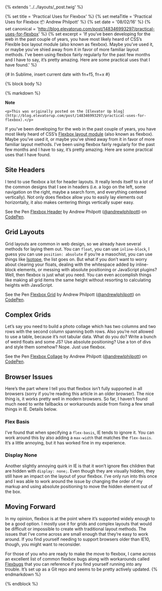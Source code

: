 {% extends '../../layouts/_post.twig' %}

{% set title = 'Practical Uses for Flexbox' %}
{% set metaTitle = 'Practical Uses for Flexbox 📦 Andrew Philpott' %}
{% set date = '08/02/16' %}
{% set canonical = 'http://blog.elevatorup.com/post/148346993297/practical-uses-for-flexbox' %}
{% set excerpt = 'If you’ve been developing for the web in the past couple of years, you have most likely heard of CSS’s Flexible box layout module (also known as flexbox). Maybe you’ve used it, or maybe you’ve shied away from it in favor of more familiar layout methods. I’ve been using flexbox fairly regularly for the past few months and I have to say, it’s pretty amazing. Here are some practical uses that I have found.' %}

{# In Sublime, insert current date with fn+f5, fn+x #}

{% block body %}

{% markdown %}
<aside class="note">
	<strong class="note_hdg">Note</strong>

	<p>This was originally posted on the [Elevator Up blog](http://blog.elevatorup.com/post/148346993297/practical-uses-for-flexbox).</p>
</aside>

If you’ve been developing for the web in the past couple of years, you have most likely heard of CSS’s [Flexbox layout module](http://www.w3.org/TR/css-flexbox-1/) (also known as flexbox). Maybe you’ve used it, or maybe you’ve shied away from it in favor of more familiar layout methods. I’ve been using flexbox fairly regularly for the past few months and I have to say, it’s pretty amazing. Here are some practical uses that I have found.

## Site Headers

I tend to use flexbox a lot for header layouts. It really lends itself to a lot of the common designs that I see in headers (i.e. a logo on the left, some navigation on the right, maybe a search form, and everything centered vertically). Not only does flexbox allow you to easily lay elements out horizontally, it also makes centering things vertically super easy.

<p data-height="265" data-theme-id="light" data-slug-hash="oLvmNO" data-default-tab="result" data-user="andrewlphilpott" data-embed-version="2" class="codepen">See the Pen <a href="http://codepen.io/andrewlphilpott/pen/oLvmNO/">Flexbox Header</a> by Andrew Philpott (<a href="http://codepen.io/andrewlphilpott">@andrewlphilpott</a>) on <a href="http://codepen.io">CodePen</a>.</p>
<script async src="//assets.codepen.io/assets/embed/ei.js"></script>

## Grid Layouts

Grid layouts are common in web design, so we already have several methods for laying them out. You can `float`, you can use `inline-block`, I guess you can use `position: absolute` if you’re a masochist, you can use things like [Isotope](http://isotope.metafizzy.co), the list goes on. But what if you don’t want to worry about clearing your floats, dealing with the whitespace added by inline-block elements, or messing with absolute positioning or JavaScript plugins? Well, then flexbox is just what you need. You can even accomplish things like making all grid items the same height without resorting to calculating heights with JavaScript.

<p data-height="882" data-theme-id="light" data-slug-hash="YWzzMe" data-default-tab="result" data-user="andrewlphilpott" data-embed-version="2" class="codepen">See the Pen <a href="http://codepen.io/andrewlphilpott/pen/YWzzMe/">Flexbox Grid</a> by Andrew Philpott (<a href="http://codepen.io/andrewlphilpott">@andrewlphilpott</a>) on <a href="http://codepen.io">CodePen</a>.</p>
<script async src="//assets.codepen.io/assets/embed/ei.js"></script>

## Complex Grids

Let’s say you need to build a photo collage which has two columns and two rows with the second column spanning both rows. Also you’re not allowed to use a table, because it’s not tabular data. What do you do? Write a bunch of weird floats and some JS? Use absolute positioning? Use a ton of divs and style them somehow? Nope. Just use flexbox.

<p data-height="453" data-theme-id="light" data-slug-hash="WxNbbV" data-default-tab="result" data-user="andrewlphilpott" data-embed-version="2" class="codepen">See the Pen <a href="http://codepen.io/andrewlphilpott/pen/WxNbbV/">Flexbox Collage</a> by Andrew Philpott (<a href="http://codepen.io/andrewlphilpott">@andrewlphilpott</a>) on <a href="http://codepen.io">CodePen</a>.</p>
<script async src="//assets.codepen.io/assets/embed/ei.js"></script>

## Browser Issues

Here’s the part where I tell you that flexbox isn’t fully supported in all browsers (sorry if you’re reading this article in an older browser). The nice thing is, it works pretty well in modern browsers. So far, I haven’t found much need to write fallbacks or workarounds aside from fixing a few small things in IE. Details below.

### Flex Basis

I’ve found that when specifying a `flex-basis`, IE tends to ignore it. You can work around this by also adding a `max-width` that matches the `flex-basis`. It’s a little annoying, but it has worked fine in my experience.

### Display None

Another slightly annoying quirk in IE is that it won’t ignore flex children that are hidden with `display: none;`. Even though they are visually hidden, they still have an impact on the layout of your flexbox. I’ve only run into this once and I was able to work around the issue by changing the order of my markup and using absolute positioning to move the hidden element out of the box.

## Moving Forward

In my opinion, flexbox is at the point where it’s supported widely enough to be a good option. I mostly use it for grids and complex layouts that would be difficult or impossible to create with traditional layout methods. The issues that I’ve come across are small enough that they’re easy to work around. If you find yourself needing to support browsers older than IE10, though, you might want to reconsider.

For those of you who are ready to make the move to flexbox, I came across an excellent list of common flexbox bugs along with workarounds called [Flexbugs](https://github.com/philipwalton/flexbugs) that you can reference if you find yourself running into any trouble. It’s set up as a Git repo and seems to be pretty actively updated.
{% endmarkdown %}

{% endblock %}
